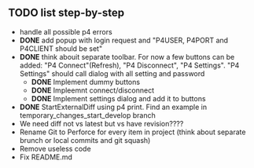 ## TODO list step-by-step

* handle all possible p4 errors 
* **DONE** add popup with login request and "P4USER, P4PORT and P4CLIENT should be set"
* **DONE** think abouit separate toolbar. For now a few buttons can be added: "P4 Connect"(Refresh), "P4 Disconnect", "P4 Settings". "P4 Settings" should call dialog with all setting and password 
    + **DONE** Implement dummy buttons
    + **DONE** Impleemnt connect/disconnect
    + **DONE** Implement settings dialog and add it to buttons
* **DONE** StartExternalDiff using p4 print. Find an example in temporary_changes_start_develop branch
* We need diff not vs latest but vs have revision????
* Rename Git to Perforce for every item in project (think about separate brunch or local commits and git squash)
* Remove useless code
* Fix README.md